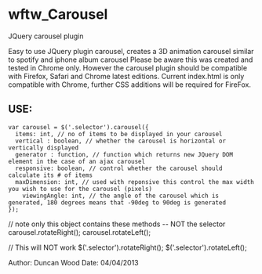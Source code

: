 wftw_Carousel
=============

JQuery carousel plugin

Easy to use JQuery plugin carousel, creates a 3D animation carousel similar to spotify and iphone album carousel 
Please be aware this was created and tested in Chrome only. 
However the carousel plugin should be compatible with Firefox, Safari and Chrome latest editions. 
Current index.html is only compatible with Chrome, further CSS additions will be required for FireFox. 

USE: 
-----

	var carousel = $('.selector').carousel({
	  items: int, // no of items to be displayed in your carousel 
	  vertical : boolean, // whether the carousel is horizontal or vertically displayed 
	  generator : function, // function which returns new JQuery DOM element in the case of an ajax carousel 
	  responsive: boolean, // control whether the carousel should calculate its # of items 
	  maxDimension: int, // used with reponsive this control the max width you wish to use for the carousel (pixels)
		viewingAngle: int, // the angle of the carousel which is generated, 180 degrees means that -90deg to 90deg is generated
	});


// note only this object contains these methods -- NOT the selector 
carousel.rotateRight(); 
carousel.rotateLeft(); 

// This will NOT work 
$('.selector').rotateRight(); 
$('.selector').rotateLeft(); 


Author: Duncan Wood 
Date: 04/04/2013
